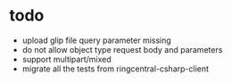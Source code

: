 # todo

- upload glip file query parameter missing
- do not allow object type request body and parameters
- support multipart/mixed
- migrate all the tests from ringcentral-csharp-client
